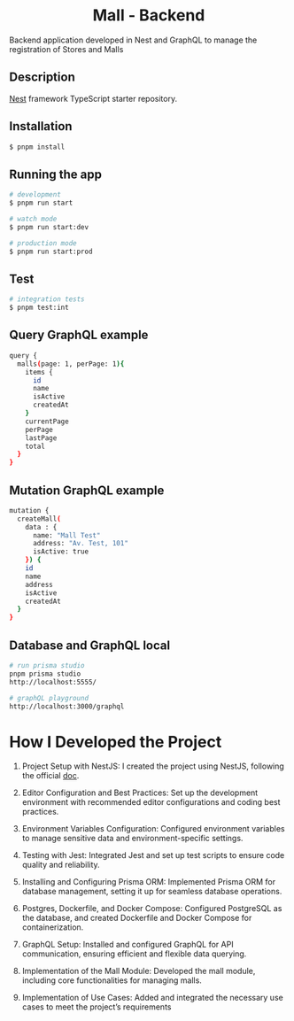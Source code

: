 <h1 align="center">
  Mall - Backend
</h1>
<p>Backend application developed in Nest and GraphQL to manage the registration of Stores and Malls</p>

## Description

[Nest](https://github.com/nestjs/nest) framework TypeScript starter repository.

## Installation

```bash
$ pnpm install
```

## Running the app

```bash
# development
$ pnpm run start

# watch mode
$ pnpm run start:dev

# production mode
$ pnpm run start:prod
```

## Test

```bash
# integration tests
$ pnpm test:int
```

## Query GraphQL example

```bash
query {
  malls(page: 1, perPage: 1){
    items {
      id
      name
      isActive
      createdAt
    }
    currentPage
    perPage
    lastPage
    total
  }
}
```

## Mutation GraphQL example

```bash
mutation {
  createMall(
    data : {
      name: "Mall Test"
      address: "Av. Test, 101"
      isActive: true
    }) {
    id
    name
    address
    isActive
    createdAt
  }
}
```

## Database and GraphQL local
```bash
# run prisma studio
pnpm prisma studio
http://localhost:5555/

# graphQL playground
http://localhost:3000/graphql

```

# How I Developed the Project

1. Project Setup with NestJS: I created the project using NestJS, following the official [doc](https://docs.nestjs.com/).

2. Editor Configuration and Best Practices: Set up the development environment with recommended editor configurations and coding best practices.

3. Environment Variables Configuration: Configured environment variables to manage sensitive data and environment-specific settings.

4. Testing with Jest: Integrated Jest and set up test scripts to ensure code quality and reliability.

5. Installing and Configuring Prisma ORM: Implemented Prisma ORM for database management, setting it up for seamless database operations.

6. Postgres, Dockerfile, and Docker Compose: Configured PostgreSQL as the database, and created Dockerfile and Docker Compose for containerization.

7. GraphQL Setup: Installed and configured GraphQL for API communication, ensuring efficient and flexible data querying.

8. Implementation of the Mall Module: Developed the mall module, including core functionalities for managing malls.

9. Implementation of Use Cases: Added and integrated the necessary use cases to meet the project’s requirements
